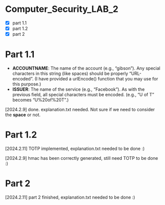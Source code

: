 # Computer_Security_LAB_2

- [x] part 1.1
- [x] part 1.2
- [x] part 2

# Part 1.1
* **ACCOUNTNAME**: The name of the account (e.g., “gibson”). Any special characters in this string (like spaces) should be properly “URL-encoded”. (I have provided a urlEncode() function that you may use for this purpose.)
* **ISSUER**: The name of the service (e.g., “Facebook”). As with the previous field, all special characters must be encoded. (e.g., “U of T” becomes “U%20of%20T”.)

[2024.2.9] done. explanation.txt needed. Not sure if we need to consider the **space** or not.

# Part 1.2

[2024.2.11] TOTP implemented, explanation.txt needed to be done :)

[2024.2.9] hmac has been correctly generated, still need TOTP to be done :)

# Part 2

[2024.2.11] part 2 finished, explanation.txt needed to be done :)